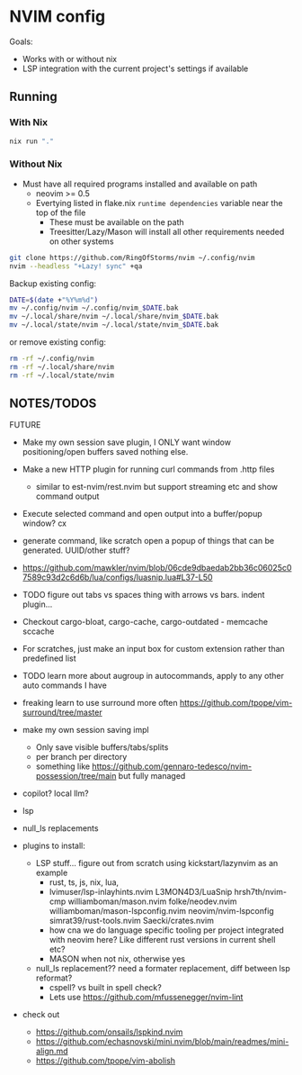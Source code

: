 # NVIM config

Goals:

- Works with or without nix
- LSP integration with the current project's settings if available

## Running

### With Nix

```sh
nix run "."
```

### Without Nix

- Must have all required programs installed and available on path
  - neovim >= 0.5
  - Evertying listed in flake.nix `runtime dependencies` variable near the top of the file
    - These must be available on the path
    - Treesitter/Lazy/Mason will install all other requirements needed on other systems
```sh
git clone https://github.com/RingOfStorms/nvim ~/.config/nvim
nvim --headless "+Lazy! sync" +qa
```
Backup existing config:
```sh
DATE=$(date +"%Y%m%d")
mv ~/.config/nvim ~/.config/nvim_$DATE.bak
mv ~/.local/share/nvim ~/.local/share/nvim_$DATE.bak
mv ~/.local/state/nvim ~/.local/state/nvim_$DATE.bak
```
or remove existing config:
```sh
rm -rf ~/.config/nvim 
rm -rf ~/.local/share/nvim
rm -rf ~/.local/state/nvim 
```

## NOTES/TODOS

FUTURE
- Make my own session save plugin, I ONLY want window positioning/open buffers saved nothing else.
- Make a new HTTP plugin for running curl commands from .http files
  - similar to est-nvim/rest.nvim but support streaming etc and show command output
- Execute selected command and open output into a buffer/popup window? <leader>cx
- generate command, like scratch open a popup of things that can be generated. UUID/other stuff?
- https://github.com/mawkler/nvim/blob/06cde9dbaedab2bb36c06025c07589c93d2c6d6b/lua/configs/luasnip.lua#L37-L50

- TODO figure out tabs vs spaces thing with arrows vs bars. indent plugin...
- Checkout cargo-bloat, cargo-cache, cargo-outdated - memcache sccache
- For scratches, just make an input box for custom extension rather than predefined list
- TODO learn more about augroup in autocommands, apply to any other auto commands I have
- freaking learn to use surround more often https://github.com/tpope/vim-surround/tree/master
- make my own session saving impl
  - Only save visible buffers/tabs/splits
  - per branch per directory
  - something like https://github.com/gennaro-tedesco/nvim-possession/tree/main but fully managed

- copilot? local llm?
- lsp
- null_ls replacements

- plugins to install:
  - LSP stuff... figure out from scratch using kickstart/lazynvim as an example
    - rust, ts, js, nix, lua, 
    - lvimuser/lsp-inlayhints.nvim L3MON4D3/LuaSnip hrsh7th/nvim-cmp williamboman/mason.nvim folke/neodev.nvim williamboman/mason-lspconfig.nvim neovim/nvim-lspconfig simrat39/rust-tools.nvim Saecki/crates.nvim
    - how cna we do language specific tooling per project integrated with neovim here? Like different rust versions in current shell etc?
    - MASON when not nix, otherwise yes
  - null_ls replacement?? need a formater replacement, diff between lsp reformat?
    - cspell? vs built in spell check?
    - Lets use https://github.com/mfussenegger/nvim-lint

- check out
  - https://github.com/onsails/lspkind.nvim
  - https://github.com/echasnovski/mini.nvim/blob/main/readmes/mini-align.md
  - https://github.com/tpope/vim-abolish
